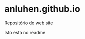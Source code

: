 # anluhen.github.io
Repositório do web site

<html>
<body>
  <p>Isto está no readme</p>
</body>

</html>

